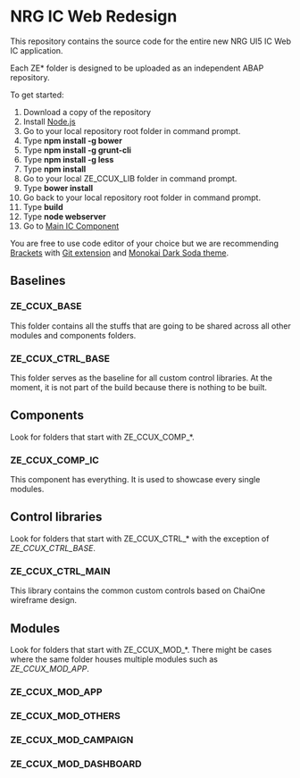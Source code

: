 # NRG IC Web Redesign #

This repository contains the source code for the entire new NRG UI5 IC Web IC application.

Each ZE* folder is designed to be uploaded as an independent ABAP repository.

To get started:

1. Download a copy of the repository
2. Install [Node.js](https://nodejs.org/)
3. Go to your local repository root folder in command prompt.
4. Type **npm install -g bower**
5. Type **npm install -g grunt-cli**
6. Type **npm install -g less**
7. Type **npm install** 
8. Go to your local ZE_CCUX_LIB folder in command prompt.
9. Type **bower install**
10. Go back to your local repository root folder in command prompt.
11. Type **build**
12. Type **node webserver** 
13. Go to [Main IC Component](http://localhost:3000/ZE_CCUX_COMP_IC/build/nrg/component/ic/)

You are free to use code editor of your choice but we are recommending [Brackets](http://brackets.io/) with [Git extension](https://github.com/zaggino/brackets-git) and [Monokai Dark Soda theme](https://github.com/rainje/Monokai-Dark-Soda).

## Baselines ##

### ZE_CCUX_BASE ###

This folder contains all the stuffs that are going to be shared across all other modules and components folders.

### ZE_CCUX_CTRL_BASE ###

This folder serves as the baseline for all custom control libraries. At the moment, it is not part of the build because there is nothing to be built.

## Components ##

Look for folders that start with ZE_CCUX_COMP_*.

### ZE_CCUX_COMP_IC ###

This component has everything. It is used to showcase every single modules.

## Control libraries ##

Look for folders that start with ZE_CCUX_CTRL_* with the exception of *ZE_CCUX_CTRL_BASE*.

### ZE_CCUX_CTRL_MAIN ###

This library contains the common custom controls based on ChaiOne wireframe design.

## Modules ##

Look for folders that start with ZE_CCUX_MOD_*. There might be cases where the same folder houses multiple modules such as *ZE_CCUX_MOD_APP*.

### ZE_CCUX_MOD_APP ###
### ZE_CCUX_MOD_OTHERS ###
### ZE_CCUX_MOD_CAMPAIGN ###
### ZE_CCUX_MOD_DASHBOARD ###